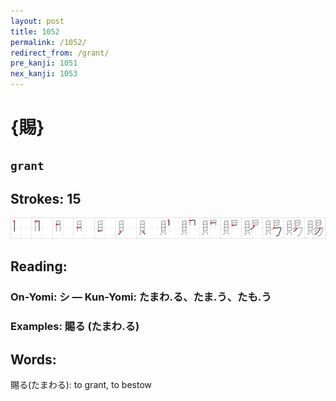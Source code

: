 ```yaml
---
layout: post
title: 1052
permalink: /1052/
redirect_from: /grant/
pre_kanji: 1051
nex_kanji: 1053
---
```


# {賜}

## `grant`

## Strokes: 15

<div class="stroke"><img src="../images/E8B39C.png" /></div>

## Reading:

### On-Yomi: シ &mdash; Kun-Yomi: たまわ.る、たま.う、たも.う

### Examples: 賜る (たまわ.る)

## Words:

賜る(たまわる): to grant, to bestow
